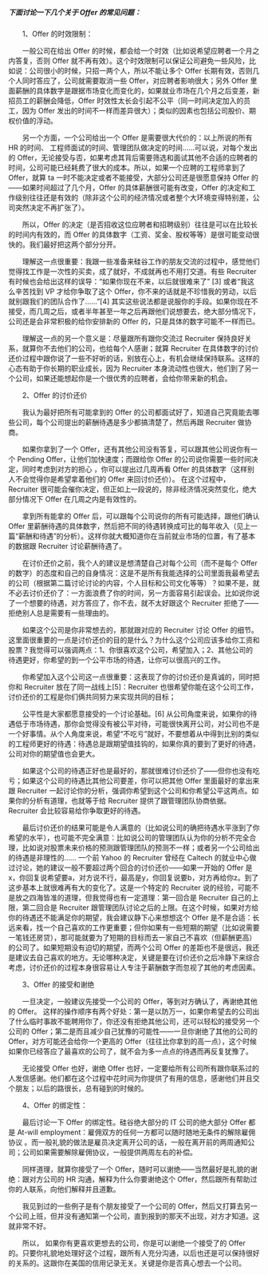 ##### 下面讨论一下几个关于 Offer 的常见问题：

　　1、Offer 的时效限制：

　　一般公司在给出 Offer 的时候，都会给一个时效（比如说希望应聘者一个月之内答复，否则 Offer 就不再有效）。这个时效限制可以保证公司避免一些风险，比如说：公司很小的时候，只招一两个人，所以不能让多个 Offer 长期有效，否则几个人同时答应了，公司就需要取消一些 Offer，对应聘者影响很大；另外 Offer 里面薪酬的具体数字是跟据市场变化而变化的，如果就业市场在几个月之后变差，新招员工的薪酬会降低，Offer 时效性太长会引起不公平（同一时间决定加入的员工，因为 Offer 发出的时间不一样而差异很大）；类似的因素也包括公司股价、期权价值的浮动。

　　另一个方面，一个公司给出一个 Offer 是需要很大代价的：以上所说的所有 HR 的时间、 工程师面试的时间、管理团队做决定的时间……可以说，对每个发出的 Offer，无论接受与否，如果考虑其背后需要筛选和面试其他不合适的应聘者的时间，公司可能已经耗费了很大的成本。所以，如果一个应聘的工程师拿到了 Offer，就算 ta 一时不能决定或者不能接受，大部分公司还是很愿意保持 Offer 的——如果时间超过了几个月，Offer 的具体薪酬很可能有改变，Offer 的决定和工作级别往往还是有效的（除非这个公司的经济情况或者整个大环境变得特别差，公司突然决定不再扩张了）。

　　所以，Offer 的决定（是否招收这位应聘者和招聘级别）往往是可以在比较长的时间内有效的，而 Offer 的具体数字（工资、奖金、股权等等）是很可能变动很快的。我们最好把这两个部分分开。

　　理解这一点很重要：我跟一些准备来硅谷工作的朋友交流的过程中，感觉他们觉得找工作是一次性的买卖，成了就好，不成就再也不用打交道。有些 Recruiter 有时候也会给出这样的误导：“如果你现在不来，以后就很难来了” [3] 或者“我这么辛苦找到 VP 才给你争取了这个 Offer，你不来的话就是不珍惜我的劳动，以后就别跟我们的团队合作了……”[4] 其实这些说法都是说服你的手段。如果你现在不接受，而几周之后，或者半年甚至一年之后再跟他们说想要去，绝大部分情况下，公司还是会非常积极的给你安排新的 Offer 的，只是具体的数字可能不一样而已。

　　理解这一点的另一个意义是：尽量跟所有跟你交流过 Recruiter 保持良好关系，就算你不去他们的公司，也给每个人感谢；就算 Recruiter 在具体数字的讨价还价过程中跟你说了一些不好听的话，别放在心上，有机会继续保持联系。这样的心态有助于你长期的职业成长，因为 Recruiter 本身流动性也很大，他们到了另一个公司，如果还能想起你是一个很优秀的应聘者，会给你带来新的机会。

　　2、Offer 的讨价还价

　　我认为最好把所有可能拿到的 Offer 的公司都面试好了，知道自己究竟能去哪些公司，每个公司提出的薪酬待遇是多少都搞清楚了，然后再跟 Recruiter 做协商。

　　如果你拿到了一个 Offer，还有其他公司没有答复，可以跟其他公司说你有一个 Pending Offer，让他们加快速度；而跟给你 Offer 的公司说你需要一些时间决定，同时考虑到对方的担心 ，你可以提出过几周再看 Offer 的具体数字（这样别人不会觉得你是希望拿着他们的 Offer 来回讨价还价）。 在这个过程中，Recruiter 很可能会催你决定，但正如上一段说的，除非经济情况突然变化，绝大部分情况下 Offer 在几周之内是有效性的。

　　拿到所有能拿的 Offer 后，可以跟每个公司说你的所有可能选择，跟他们确认 Offer 里薪酬待遇的具体数字，然后把不同的待遇转换成可比的每年收入（见上一篇“薪酬和待遇”的分析）。这样你就大概知道你在当前就业市场的位置，有了基本的数据跟 Recruiter 讨论薪酬待遇了。

　　在讨价还价之前，我个人的建议是想清楚自己对每个公司（而不是每个 Offer 的数字）的态度和自己的自身情况：这是不是所有我能选择的公司里面我最希望去的公司（根据第二篇讨论讨论的内容，个人目标和公司文化等等）？如果不是，就不必去讨价还价了：一方面浪费了你的时间，另一方面容易引起误会。比如说你说了一个想要的待遇，对方答应了，你不去，就不太好跟这个 Recruiter 拒绝了——拒绝别人总是需要有一些理由的。

　　如果这个公司是你非常想去的，那就跟对应的 Recruiter 讨论 Offer 的细节。这里面很重要的一点是讨价还价的目的是什么？为什么这个公司应该多给你工资和股票？我觉得可以强调两点：1、你很喜欢这个公司，希望加入；2、其他公司的待遇更好，你希望的到一个公平市场的待遇，让你可以很高兴的工作。

　　你希望加入这个公司这一点很重要：这表现了你的讨价还价是真诚的，同时把你和 Recruiter 放在了同一战线上[5]：Recruiter 也很希望你能在这个公司工作，讨价还价的工程是你们俩共同努力来实现共同的目标；

　　公平性是大家都愿意接受的一个讨论基础。[6] 从公司角度来说，如果你的待遇低于市场待遇，那你会觉得没有被公平对待，可能很快离开公司，对公司也不是一个好事情。从个人角度来说，希望“不吃亏”就好，不要想着从中得到比别的类似的工程师更好的待遇：待遇总是跟期望值挂钩的，如果你真的要到了更好的待遇，公司对你的期望值也会更大。

　　如果这个公司的待遇正好也是最好的，那就很难讨价还价了——但你也没有吃亏；如果这个公司的待遇比其他公司要差，你可以把其他 Offer 里面最好的拿出来跟 Recruiter 一起讨论你的分析，强调你希望到这个公司和你希望公平这两点。如果你的分析有道理，也就等于给 Recruiter 提供了跟管理团队协商依据。Recruiter 会比较容易给你争取更好的待遇。

　　最后讨价还价的结果可能是令人满意的（比如说公司的确把待遇水平涨到了你希望的水平），也可能不完全满意：比如说公司的管理团队认为你的分析不完全合理，比如说对股票未来价格的预测跟管理团队的预测不一样；或者另一个公司给出的待遇是非理性的…… 一个前 Yahoo 的 Recruiter 曾经在 Caltech 的就业中心做过讨论，她的建议一般不要超过两个回合的讨价还价——如果一开始的 Offer 是x，你回复说希望要a，对方说不行，最高是y，你回复说要b，对方再给你z。到了这步基本上就很难再有大的变化了。这是一个特定的 Recruiter 说的经验，可能不是放之四海皆准的道理，但我觉得也有一定道理：第一回合是 Recruiter 自己的上限，第二回合是 Recruiter 跟管理团队讨论之后的上限。在这个时候，如果对方给你的待遇还不能满足你的期望，我会建议静下心来想想这个 Offer 是不是合适：长远来看，找一个自己喜欢的工作更重要；但你如果有一些短期的期望（比如说需要一笔钱还房贷），那可能就要为了短期的目标而去一家自己不喜欢（但薪酬更高）的公司了。如果短期没有迫切的期望，而两个公司 Offer 的差距也不是很远，我还是建议去自己喜欢的地方。无论哪种决定，关键是要在讨价还价之后冷静下来综合考虑，讨价还价的过程本身很容易让人专注于薪酬数字而忽视了其他的考虑因素。

　　3、Offer 的接受和谢绝

　　一旦决定，一般建议先接受一个公司的 Offer，等到对方确认了，再谢绝其他的 Offer。 这样的操作顺序有两个好处：第一是以防万一，如果你希望去的公司出了什么临时事故不能聘用你了，你还没有拒绝其他公司，还可以轻松的接受另一个公司的 Offer；第二是而且减少自己犹豫的可能性——一旦你谢绝了其他的公司的 Offer，对方可能还会给你一个更高的 Offer（往往比你拿到的高一点），这个时候如果你已经答应了最喜欢的公司了，就不会为多一点点的待遇而再反复犹豫了。

　　无论接受 Offer 也好，谢绝 Offer 也好，一定要给所有公司所有跟你联系过的人发信感谢。他们都在这个过程中花时间为你提供了有用的信息，感谢他们并且交个朋友；以后的路很长，总有碰到的时候的。

　　4、Offer 的绑定性：

　　最后讨论一下 Offer 的绑定性。硅谷绝大部分的 IT 公司的绝大部分 Offer 都是 At-will employment：雇佣双方的任何一方都可以随时随地无条件的解除雇佣协议 。而一般礼貌的做法是雇员决定离开公司的话，一般在离开前的两周通知公司；公司如果需要解除雇佣协议，一般提供两周左右的补偿。

　　同样道理，就算你接受了一个 Offer，随时可以谢绝——当然最好是礼貌的谢绝：跟对方公司的 HR 沟通，解释为什么你要谢绝这个 Offer，然后跟所有帮助过你的人联系，向他们解释并且道歉。

　　我见到过的一些例子是有个朋友接受了一个公司的 Offer，然后又打算去另一个公司上班，但并没有通知第一个公司，直到报到的那天不出现，对方才知道。这就非常不好。

　　所以， 如果你有更喜欢更想去的公司，你是可以谢绝一个接受了的 Offer 的。只要你礼貌地处理好这个过程，跟所有人充分沟通，以后也还是可以保持很好的关系的。这跟你在美国的信用记录无关。关键是你是否真心想去一个公司。
  
